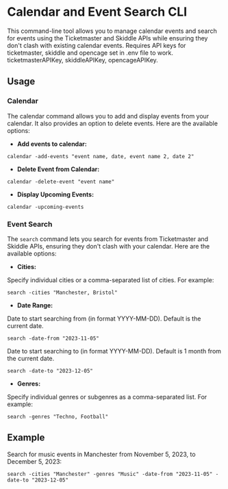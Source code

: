 # Calendar and Event Search CLI

This command-line tool allows you to manage calendar events and search for events using the Ticketmaster and Skiddle APIs while ensuring they don't clash with existing calendar events. Requires API keys for ticketmaster, skiddle and opencage set in .env file to work. ticketmasterAPIKey, skiddleAPIKey, opencageAPIKey.

## Usage
### Calendar
The calendar command allows you to add and display events from your calendar. It also provides an option to delete events. Here are the available options:
- **Add events to calendar:**
```
calendar -add-events "event name, date, event name 2, date 2"
```

- **Delete Event from Calendar:**
```
calendar -delete-event "event name"
```

- **Display Upcoming Events:**
```
calendar -upcoming-events
```

### Event Search

The `search` command lets you search for events from Ticketmaster and Skiddle APIs, ensuring they don't clash with your calendar. Here are the available options:

- **Cities:**

Specify individual cities or a comma-separated list of cities. For example:

```
search -cities "Manchester, Bristol"
```

- **Date Range:**

Date to start searching from (in format YYYY-MM-DD). Default is the current date.

```
search -date-from "2023-11-05"
```

Date to start searching to (in format YYYY-MM-DD). Default is 1 month from the current date.

```
search -date-to "2023-12-05"
```

- **Genres:**

Specify individual genres or subgenres as a comma-separated list. For example:

```
search -genres "Techno, Football"
```

## Example

Search for music events in Manchester from November 5, 2023, to December 5, 2023:
```
search -cities "Manchester" -genres "Music" -date-from "2023-11-05" -date-to "2023-12-05"
```
